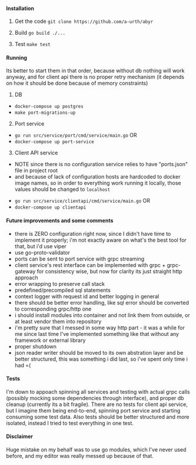 #### Installation
1. Get the code
`git clone https://github.com/a-urth/abyr`

2. Build
`go build ./...`

3. Test
`make test`

#### Running
Its better to start them in that order, because without db nothing will work anyway, and for client api there is no proper retry mechanism (it depends on how it should be done because of memory constraints)
1. DB
- `docker-compose up postgres`
- `make port-migrations-up`

2. Port service
- `go run src/service/port/cmd/service/main.go`
OR
- `docker-compose up port-service`

3. Client API service
* NOTE since there is no configuration service relies to have "ports.json" file in project root
* and because of lack of configuration hosts are hardcoded to docker image names, so in order to everything work running it locally, those values should be changed to `localhost`
- `go run src/service/clientapi/cmd/service/main.go`
OR
- `docker-compose up clientapi`


#### Future improvements and some comments
- there is ZERO configuration right now, since I didn't have time to implement it properly; i'm not exactly aware on what's the best tool for that, but i'd use viper
- use go-proto-validator
- ports can be sent to port service with grpc streaming
- client service's rest interface can be implemented with grpc + grpc-gateway for consistency wise, but now for clarity its just straight http approach
- error wrapping to preserve call stack
- predefined/precompiled sql statements
- context logger with request id and better logging in general
- there should be better error handling, like sql error should be converted to corresponding grpc/http one
- i should install modules into container and not link them from outside, or at least vendor them into repository
- i'm pretty sure that I messed in some way http part - it was a while for me since last time I've implemented something like that without any framework or external library
- proper shutdown
- json reader writer should be moved to its own abstration layer and be better structured, this was something i did last, so i've spent only time i had =(

#### Tests
I'm down to appoach spinning all services and testing with actual grpc calls (possibly mocking some dependencies through interface), and proper db cleanup (currently its a bit fragile).
There are no tests for client api service, but I imagine them being end-to-end, spinning port service and starting consuming some test data.
Also tests should be better structured and more isolated, instead I tried to test everything in one test.

#### Disclaimer
Huge mistake on my behalf was to use go modules, which I've never used before, and my editor was really messed up because of that.
